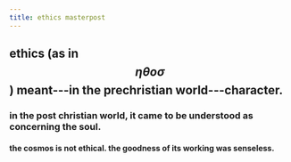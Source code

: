 ```yaml
---
title: ethics masterpost
---
```


## ethics (as in $$\eta\theta o\sigma$$) meant---in the prechristian world---character.
###
### in the post christian world, it came to be understood as concerning the soul.
#### the cosmos is not ethical. the goodness of its working was senseless.
##
